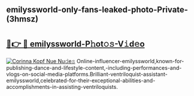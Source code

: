 ## emilyssworld-only-fans​-leaked-photo​-Private-(3hmsz)


# <h2><a href="https://mediaupload.pro?title=emilyssworld&ref=git">🔗👉 🔴 emilyssworld-P𝚑ot𝚘𝚜-V𝚒d𝚎o</a></h2>

[![Corinna Kopf Nue Nu𝚍e𝚜](https://i.imgur.com/0qMVB7G.gif)](https://mediaupload.pro?title=emilyssworld&ref=git)
Online-influencer-emilyssworld,known-for-publishing-dance-and-lifestyle-content,-including-performances-and-vlogs-on-social-media-platforms.Brilliant-ventriloquist-assistant-emilyssworld,celebrated-for-their-exceptional-abilities-and-accomplishments-in-assisting-ventriloquists.  